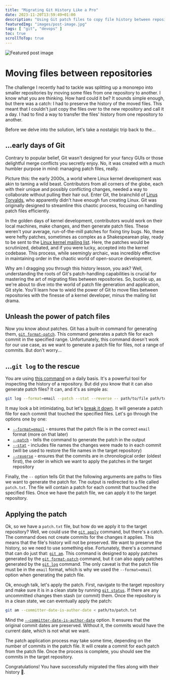 ```yaml
---
title: "Migrating Git History Like a Pro"
date: 2023-11-20T13:59:49+01:00
description: "Using Git patch files to copy file history between repositories"
featuredImg: "images/post-image.jpg"
tags: [ "git", "devops" ]
toc: true
scrollToTop: true
---
```


![Featured post image](images/post-image.jpg)

# Moving files between repositories

The challenge I recently had to tackle was splitting up a monorepo into smaller repositories by moving some files from
one repository to another. I know what you are thinking. How hard could it be? It sounds simple enough, but there was a
catch: I had to preserve the history of the moved files. This meant that I couldn't just copy the files over to the new
repository and call it a day. I had to find a way to transfer the files' history from one repository to another.

Before we delve into the solution, let's take a nostalgic trip back to the...

## ...early days of Git

Contrary to popular belief, Git wasn't designed for your fancy GUIs or those delightful merge conflicts you secretly
enjoy. No, it was created with a much humbler purpose in mind: managing patch files, really.

Picture this: the early 2000s, a world where Linux kernel development was akin to taming a wild beast. Contributors from
all corners of the globe, each with their unique and possibly conflicting changes, needed a way to collaborate without
pulling their hair out. Enter Git, the brainchild of [Linus Torvalds](https://www.wikiwand.com/en/Linus%20Torvalds), who
apparently didn't have enough fun creating Linux. Git was originally designed to streamline this chaotic process,
focusing on handling patch files efficiently.

In the golden days of kernel development, contributors would work on their local machines, make changes, and then
generate patch files. These weren't your average, run-of-the-mill patches for fixing tiny bugs. No, these were hefty
patches, sometimes as complex as a Shakespearean play, ready to be sent to
the [Linux kernel mailing list](https://www.wikiwand.com/en/Linux_kernel_mailing_list). Here, the patches would be
scrutinized, debated, and if you were lucky, accepted into the kernel codebase. This process, while seemingly archaic,
was incredibly effective in maintaining order in the chaotic world of open-source development.

Why am I dragging you through this history lesson, you ask? Well, understanding the roots of Git's patch-handling
capabilities is crucial for mastering the art of migrating files between repositories. So, buckle up, as we're about to
dive into the world of patch file generation and application, Git style. You'll learn how to wield the power of Git to
move files between repositories with the finesse of a kernel developer, minus the mailing list drama.

## Unleash the power of patch files

Now you know about patches. Git has a built-in command for generating
them, [`git format-patch`](https://git-scm.com/docs/git-format-patch). This command generates a patch file for each
commit in the specified range. Unfortunately, this command doesn't work for our use case, as we want to generate a patch
file for files, not a range of commits. But don't worry...

## ...`git log` to the rescue

You are using [this command](https://git-scm.com/docs/git-log) on a daily basis. It's a powerful tool for inspecting the
history of a repository. But did you know that it can also generate patch files? It can, and it's as simple as:

```bash
git log --format=email --patch --stat --reverse -- path/to/file path/to/other/file > patch.txt
```

It may look a bit intimidating, but
let's [break it down](https://explainshell.com/explain?cmd=git+log+--pretty%3Demail+--patch+--stat+--reverse+--+path%2Fto%2Ffile+path%2Fto%2Fother%2Ffile+%3E+patch.txt).
It will generate a patch file for each commit that touched the specified files. Let's go through the options one by one:

* [`--format=email`](https://git-scm.com/docs/git-log#Documentation/git-log.txt---formatltformatgt) - ensures that the
  patch file is in the correct `email` format (more on that later)
* [`--patch`](https://git-scm.com/docs/git-log#Documentation/git-log.txt---patch) - tells the command to generate the
  patch in the output
* [`--stat`](https://git-scm.com/docs/git-log#Documentation/git-log.txt---statltwidthgtltname-widthgtltcountgt) -
  includes file names the changes were made to in each commit (will be used to restore the file names in the target
  repository)
* [`--reverse`](https://git-scm.com/docs/git-log#Documentation/git-log.txt---reverse) - ensures that the commits are in
  chronological order (oldest first), the order in which we want to apply the patches in the target repository

Finally, the `--` option tells Git that the following arguments are paths to files we want to generate the patch for.
The output is redirected to a file called `patch.txt`. The file will contain a patch for each commit that touched the
specified files. Once we have the patch file, we can apply it to the target repository.

## Applying the patch

Ok, so we have a `patch.txt` file, but how do we apply it to the target repository? Well, we could use
the [`git apply`](https://git-scm.com/docs/git-apply) command, but there's a catch. The command does not create commits
for the changes it applies. This means that the file's history will not be preserved. We want to preserve the history,
so we need to use something else. Fortunately, there's a command that can do just
that: [`git am`](https://git-scm.com/docs/git-am). This command is designed to apply patches generated by
the [`git format-patch`](https://git-scm.com/docs/git-format-patch) command, but it can also apply patches generated by
the [`git log`]((https://git-scm.com/docs/git-log)) command. The only caveat is that the patch file must be in
the `email` format, which is why we used the `--format=email` option when generating the patch file.

Ok, enough talk, let's apply the patch. First, navigate to the target repository and make sure
it is in a clean state by running [`git status`](https://git-scm.com/docs/git-status). If there are any uncommitted
changes then stash (or commit) them. Once the repository is in a clean state, we can eventually apply the patch:

```bash
git am --committer-date-is-author-date < path/to/patch.txt
```

Mind
the [`--committer-date-is-author-date`](https://git-scm.com/docs/git-am#Documentation/git-am.txt---committer-date-is-author-date)
option. It ensures that the original commit dates are preserved. Without it, the commits would have the current date,
which is not what we want.

The patch application process may take some time, depending on the number of commits in the patch file. It will create a
commit for each patch from the patch file. Once the process is complete, you should see the commits in the target
repository.

Congratulations! You have successfully migrated the files along with their history 🚀.
